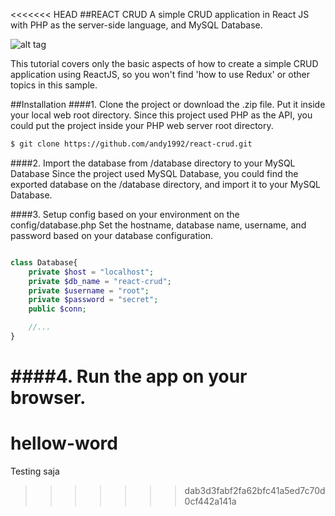 <<<<<<< HEAD
##REACT CRUD
A simple CRUD application in React JS with PHP as the server-side language, and MySQL Database.

![alt tag](http://i63.tinypic.com/2vci87n.png)

This tutorial covers only the basic aspects of how to create a simple CRUD application using ReactJS, so you won't find 'how to use Redux' or
 other topics in this sample.

##Installation
####1. Clone the project or download the .zip file. Put it inside your local web root directory.
Since this project used PHP as the API, you could put the project inside your PHP web server root directory.

```sh
$ git clone https://github.com/andy1992/react-crud.git
```

####2. Import the database from /database directory to your MySQL Database
Since the project used MySQL Database, you could find the exported database on the /database directory, and import it to your MySQL Database.

####3. Setup config based on your environment on the config/database.php
Set the hostname, database name, username, and password based on your database configuration.

```php

class Database{
    private $host = "localhost";
    private $db_name = "react-crud";
    private $username = "root";
    private $password = "secret";
    public $conn;

    //...
}
```

####4. Run the app on your browser.
=======
# hellow-word
Testing saja
>>>>>>> dab3d3fabf2fa62bfc41a5ed7c70d0cf442a141a
